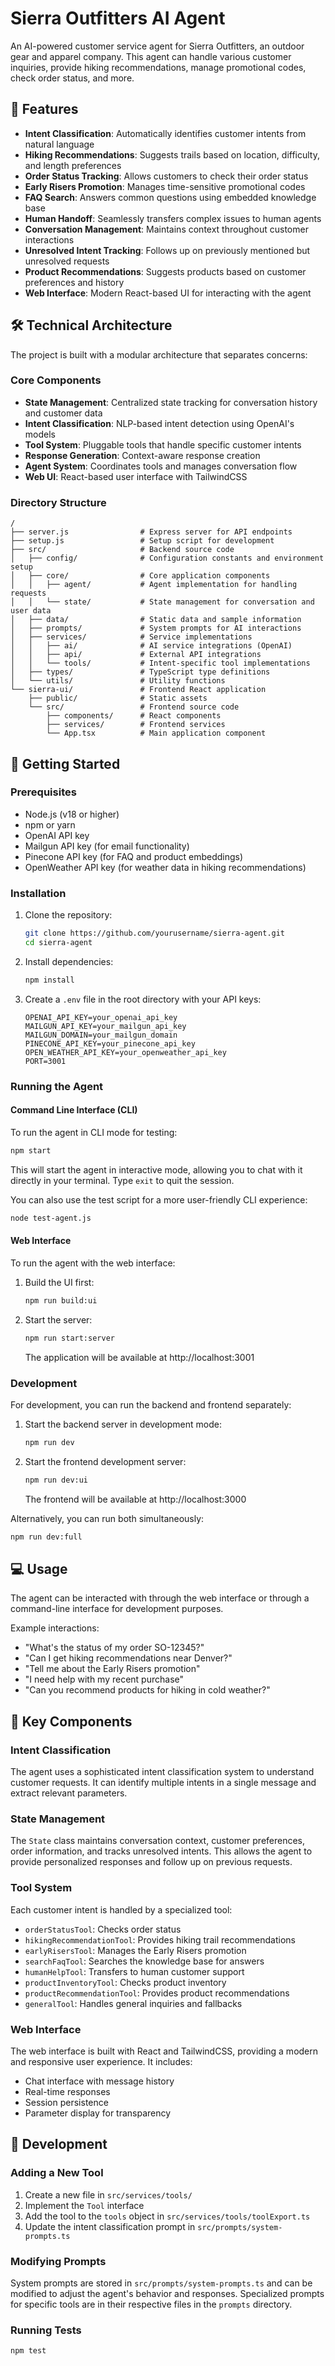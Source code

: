 # Sierra Outfitters AI Agent

An AI-powered customer service agent for Sierra Outfitters, an outdoor gear and apparel company. This agent can handle various customer inquiries, provide hiking recommendations, manage promotional codes, check order status, and more.

## 🌟 Features

- **Intent Classification**: Automatically identifies customer intents from natural language
- **Hiking Recommendations**: Suggests trails based on location, difficulty, and length preferences
- **Order Status Tracking**: Allows customers to check their order status
- **Early Risers Promotion**: Manages time-sensitive promotional codes
- **FAQ Search**: Answers common questions using embedded knowledge base
- **Human Handoff**: Seamlessly transfers complex issues to human agents
- **Conversation Management**: Maintains context throughout customer interactions
- **Unresolved Intent Tracking**: Follows up on previously mentioned but unresolved requests
- **Product Recommendations**: Suggests products based on customer preferences and history
- **Web Interface**: Modern React-based UI for interacting with the agent

## 🛠️ Technical Architecture

The project is built with a modular architecture that separates concerns:

### Core Components

- **State Management**: Centralized state tracking for conversation history and customer data
- **Intent Classification**: NLP-based intent detection using OpenAI's models
- **Tool System**: Pluggable tools that handle specific customer intents
- **Response Generation**: Context-aware response creation
- **Agent System**: Coordinates tools and manages conversation flow
- **Web UI**: React-based user interface with TailwindCSS

### Directory Structure

```
/
├── server.js                # Express server for API endpoints
├── setup.js                 # Setup script for development
├── src/                     # Backend source code
│   ├── config/              # Configuration constants and environment setup
│   ├── core/                # Core application components
│   │   ├── agent/           # Agent implementation for handling requests
│   │   └── state/           # State management for conversation and user data
│   ├── data/                # Static data and sample information
│   ├── prompts/             # System prompts for AI interactions
│   ├── services/            # Service implementations
│   │   ├── ai/              # AI service integrations (OpenAI)
│   │   ├── api/             # External API integrations
│   │   └── tools/           # Intent-specific tool implementations
│   ├── types/               # TypeScript type definitions
│   └── utils/               # Utility functions
└── sierra-ui/               # Frontend React application
    ├── public/              # Static assets
    └── src/                 # Frontend source code
        ├── components/      # React components
        ├── services/        # Frontend services
        └── App.tsx          # Main application component
```

## 🚀 Getting Started

### Prerequisites

- Node.js (v18 or higher)
- npm or yarn
- OpenAI API key
- Mailgun API key (for email functionality)
- Pinecone API key (for FAQ and product embeddings)
- OpenWeather API key (for weather data in hiking recommendations)

### Installation

1. Clone the repository:
   ```bash
   git clone https://github.com/yourusername/sierra-agent.git
   cd sierra-agent
   ```

2. Install dependencies:
   ```bash
   npm install
   ```

3. Create a `.env` file in the root directory with your API keys:
   ```
   OPENAI_API_KEY=your_openai_api_key
   MAILGUN_API_KEY=your_mailgun_api_key
   MAILGUN_DOMAIN=your_mailgun_domain
   PINECONE_API_KEY=your_pinecone_api_key
   OPEN_WEATHER_API_KEY=your_openweather_api_key
   PORT=3001
   ```

### Running the Agent

#### Command Line Interface (CLI)

To run the agent in CLI mode for testing:

```bash
npm start
```

This will start the agent in interactive mode, allowing you to chat with it directly in your terminal. Type `exit` to quit the session.

You can also use the test script for a more user-friendly CLI experience:

```bash
node test-agent.js
```

#### Web Interface

To run the agent with the web interface:

1. Build the UI first:
   ```bash
   npm run build:ui
   ```

2. Start the server:
   ```bash
   npm run start:server
   ```

   The application will be available at http://localhost:3001

### Development

For development, you can run the backend and frontend separately:

1. Start the backend server in development mode:
   ```bash
   npm run dev
   ```

2. Start the frontend development server:
   ```bash
   npm run dev:ui
   ```

   The frontend will be available at http://localhost:3000

Alternatively, you can run both simultaneously:
```bash
npm run dev:full
```

## 💻 Usage

The agent can be interacted with through the web interface or through a command-line interface for development purposes.

Example interactions:

- "What's the status of my order SO-12345?"
- "Can I get hiking recommendations near Denver?"
- "Tell me about the Early Risers promotion"
- "I need help with my recent purchase"
- "Can you recommend products for hiking in cold weather?"

## 🧩 Key Components

### Intent Classification

The agent uses a sophisticated intent classification system to understand customer requests. It can identify multiple intents in a single message and extract relevant parameters.

### State Management

The `State` class maintains conversation context, customer preferences, order information, and tracks unresolved intents. This allows the agent to provide personalized responses and follow up on previous requests.

### Tool System

Each customer intent is handled by a specialized tool:

- `orderStatusTool`: Checks order status
- `hikingRecommendationTool`: Provides hiking trail recommendations
- `earlyRisersTool`: Manages the Early Risers promotion
- `searchFaqTool`: Searches the knowledge base for answers
- `humanHelpTool`: Transfers to human customer support
- `productInventoryTool`: Checks product inventory
- `productRecommendationTool`: Provides product recommendations
- `generalTool`: Handles general inquiries and fallbacks

### Web Interface

The web interface is built with React and TailwindCSS, providing a modern and responsive user experience. It includes:

- Chat interface with message history
- Real-time responses
- Session persistence
- Parameter display for transparency

## 🔧 Development

### Adding a New Tool

1. Create a new file in `src/services/tools/`
2. Implement the `Tool` interface
3. Add the tool to the `tools` object in `src/services/tools/toolExport.ts`
4. Update the intent classification prompt in `src/prompts/system-prompts.ts`

### Modifying Prompts

System prompts are stored in `src/prompts/system-prompts.ts` and can be modified to adjust the agent's behavior and responses. Specialized prompts for specific tools are in their respective files in the `prompts` directory.

### Running Tests

```bash
npm test
```
